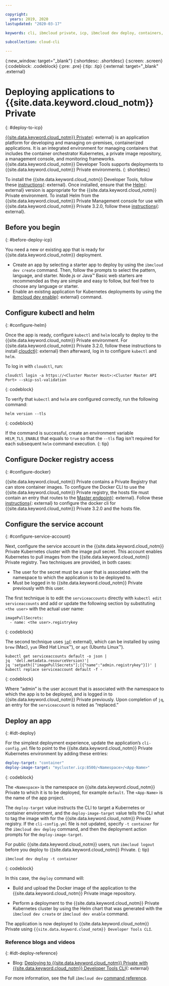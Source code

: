 ```yaml
---

copyright:
  years: 2019, 2020
lastupdated: "2020-03-17"

keywords: cli, ibmcloud private, icp, ibmcloud dev deploy, containers, kubernetes, ibmcloud dev, cli blog, cli video, cli reference

subcollection: cloud-cli

---
```


{:new_window: target="_blank"}
{:shortdesc: .shortdesc}
{:screen: .screen}
{:codeblock: .codeblock}
{:pre: .pre}
{:tip: .tip}
{:external: target="_blank" .external}

# Deploying applications to {{site.data.keyword.cloud_notm}} Private
{: #deploy-to-icp}

[{{site.data.keyword.cloud_notm}} Private](https://www.ibm.com/developerworks/community/groups/service/html/communityoverview?communityUuid=fe25b4ef-ea6a-4d86-a629-6f87ccf4649e){: external} is an application platform for developing and managing on-premises, containerized applications. It is an integrated environment for managing containers that includes the container orchestrator Kubernetes, a private image repository, a management console, and monitoring frameworks. {{site.data.keyword.cloud_notm}} Developer Tools supports deployments to {{site.data.keyword.cloud_notm}} Private environments.
{: shortdesc}

To install the {{site.data.keyword.cloud_notm}} Developer Tools, follow these [instructions](/docs/cli/idt?topic=cloud-cli-install-devtools-manually){: external}. Once installed, ensure that the [Helm](https://www.ibm.com/cloud/blog/deploying-ibm-cloud-private-ibm-cloud-developer-tools-cli){: external} version is appropriate for the {{site.data.keyword.cloud_notm}} Private environment. To install Helm from the {{site.data.keyword.cloud_notm}} Private Management console for use with {{site.data.keyword.cloud_notm}} Private 3.2.0, follow these [instructions](https://www.ibm.com/support/knowledgecenter/SSBS6K_3.2.0/app_center/create_helm_cli.html){: external}.

## Before you begin
{: #before-deploy-icp}

You need a new or existing app that is ready for {{site.data.keyword.cloud_notm}} deployment.

* Create an app by selecting a starter app to deploy by using the `ibmcloud dev create` command. Then, follow the prompts to select the pattern, language, and starter. Node.js or Java&trade; Basic web starters are recommended as they are simple and easy to follow, but feel free to choose any language or starter.
* Enable an existing application for Kubernetes deployments by using the [ibmcloud dev enable](https://www.ibm.com/blogs/cloud-archive/2017/09/enable-existing-projects-ibm-cloud-ibm-cloud-developer-tools-cli/){: external} command.

## Configure kubectl and helm
{: #configure-helm}

Once the app is ready, configure `kubectl` and `helm` locally to deploy to the {{site.data.keyword.cloud_notm}} Private environment. For {{site.data.keyword.cloud_notm}} Private 3.2.0, follow these instructions to install [cloudctl](https://www.ibm.com/support/knowledgecenter/SSBS6K_3.2.0/manage_cluster/install_cli.html){: external} then afterward, log in to configure `kubectl` and `helm`.

To log in with `cloudctl`, run:
```
cloudctl login -a https://<Cluster Master Host>:<Cluster Master API Port> --skip-ssl-validation
```
{: codeblock}

To verify that `kubectl` and `helm` are configured correctly, run the following command:
```
helm version --tls
```
{: codeblock}

If the command is successful, create an environment variable `HELM_TLS_ENABLE` that equals to `true` so that the `--tls` flag isn't required for each subsequent `helm` command execution.
{: tip}

## Configure Docker registry access
{: #configure-docker}

{{site.data.keyword.cloud_notm}} Private contains a Private Registry that can store container images. To configure the Docker CLI to use the {{site.data.keyword.cloud_notm}} Private registry, the hosts file must contain an entry that routes to the [Master endpoint](https://www.ibm.com/support/knowledgecenter/SSBS6K_3.2.0/manage_cluster/cluster_endpoints.html#master){: external}. Follow these [instructions](https://www.ibm.com/support/knowledgecenter/SSBS6K_3.2.0/manage_images/configuring_docker_cli.html){: external} to configure the docker cli for {{site.data.keyword.cloud_notm}} Private 3.2.0 and the hosts file.

## Configure the service account
{: #configure-service-account}

Next, configure the service account in the {{site.data.keyword.cloud_notm}} Private Kubernetes cluster with the image pull secret. This account enables Kubernetes to pull images from the {{site.data.keyword.cloud_notm}} Private registry. Two techniques are provided, in both cases:

 - The user for the secret must be a user that is associated with the namespace to which the application is to be deployed to.
 - Must be logged in to {{site.data.keyword.cloud_notm}} Private previously with this user.

The first technique is to edit the `serviceaccounts` directly with `kubectl edit serviceaccounts` and add or update the following section by substituting `<the user>` with the actual user name:

```
imagePullSecrets:
  - name: <the user>.registrykey
```
{: codeblock}

The second technique uses [`jq`](https://stedolan.github.io/jq/){: external}, which can be installed by using `brew` (Mac), `yum` (Red Hat Linux&trade;), or `apt` (Ubuntu Linux&trade;).

```
kubectl get serviceaccounts default -o json |
jq  'del(.metadata.resourceVersion)'|
jq 'setpath(["imagePullSecrets"];[{"name":"admin.registrykey"}])' |
kubectl replace serviceaccount default -f -
```
{: codeblock}

Where “admin” is the user account that is associated with the namespace to which the app is to be deployed, and is logged in to {{site.data.keyword.cloud_notm}} Private previously. Upon completion of `jq`, an entry for the `serviceaccount` is noted as “replaced.”

## Deploy an app
{: #idt-deploy}

For the simplest deployment experience, update the application’s `cli-config.yml` file to point to the {{site.data.keyword.cloud_notm}} Private Kubernetes environment by adding these entries:

```yaml
deploy-target: "container"
deploy-image-target: "mycluster.icp:8500/<Namespace>/<App-Name>"
```
{: codeblock}

The `<Namespace>` is the namespace on {{site.data.keyword.cloud_notm}} Private to which it is to be deployed, for example `default`. The `<App-Name>` is the name of the app project.

The `deploy-target` value instructs the CLI to target a Kubernetes or container environment, and the `deploy-image-target` value tells the CLI what to tag the image with for the {{site.data.keyword.cloud_notm}} Private registry. If the `cli-config.yml` file is not updated, specify `-t container` for the `ibmcloud dev deploy` command, and then the deployment action prompts for the `deploy-image-target`.

For public {{site.data.keyword.cloud_notm}} users, run `ibmcloud logout` before you deploy to {{site.data.keyword.cloud_notm}} Private.
{: tip}

```
ibmcloud dev deploy -t container
```
{: codeblock}

In this case, the `deploy` command will:

 - Build and upload the Docker image of the application to the {{site.data.keyword.cloud_notm}} Private image repository.

 - Perform a deployment to the {{site.data.keyword.cloud_notm}} Private Kubernetes cluster by using the Helm chart that was generated with the `ibmcloud dev create` or `ibmcloud dev enable` command.

The application is now deployed to {{site.data.keyword.cloud_notm}} Private using `{{site.data.keyword.cloud_notm}} Developer Tools CLI`.

### Reference blogs and videos
{: #idt-deploy-reference}

- Blog: [Deploying to {{site.data.keyword.cloud_notm}} Private with {{site.data.keyword.cloud_notm}} Developer Tools CLI](https://www.ibm.com/cloud/blog/deploying-ibm-cloud-private-ibm-cloud-developer-tools-cli){: external}

For more information, see the full `ibmcloud dev` [command reference](/docs/cli?topic=cloud-cli-idt-cli).

